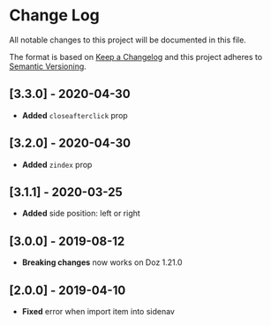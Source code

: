# Change Log
All notable changes to this project will be documented in this file.

The format is based on [Keep a Changelog](http://keepachangelog.com/)
and this project adheres to [Semantic Versioning](http://semver.org/).

## [3.3.0] - 2020-04-30
- **Added** `closeafterclick` prop

## [3.2.0] - 2020-04-30
- **Added** `zindex` prop

## [3.1.1] - 2020-03-25
- **Added** side position: left or right

## [3.0.0] - 2019-08-12
- **Breaking changes** now works on Doz 1.21.0

## [2.0.0] - 2019-04-10
- **Fixed** error when import item into sidenav

